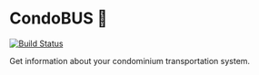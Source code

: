 # CondoBUS 🚌

[![Build Status](https://travis-ci.org/arturfsousa/condobus.svg?branch=master)](https://travis-ci.org/arturfsousa/condobus)

Get information about your condominium transportation system.

